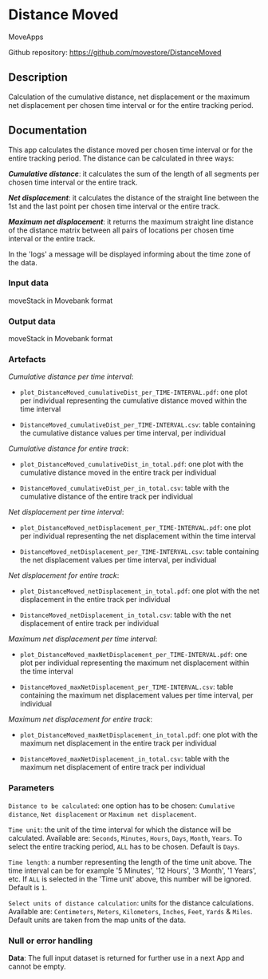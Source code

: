 # Distance Moved

MoveApps

Github repository: https://github.com/movestore/DistanceMoved

## Description
Calculation of the cumulative distance, net displacement or the maximum net displacement per chosen time interval or for the entire tracking period. 

## Documentation
This app calculates the distance moved per chosen time interval or for the entire tracking period. The distance can be calculated in three ways:

***Cumulative distance***: it calculates the sum of the length of all segments per chosen time interval or the entire track.

***Net displacement***: it calculates the distance of the straight line between the 1st and the last point per chosen time interval or the entire track.

***Maximum net displacement***: it returns the maximum straight line distance of the distance matrix between all pairs of locations per chosen time interval or the entire track.

In the 'logs' a message will be displayed informing about the time zone of the data.


### Input data
moveStack in Movebank format

### Output data
moveStack in Movebank format

### Artefacts
*Cumulative distance per time interval*:

- `plot_DistanceMoved_cumulativeDist_per_TIME-INTERVAL.pdf`: one plot per individual representing the cumulative distance moved within the time interval

- `DistanceMoved_cumulativeDist_per_TIME-INTERVAL.csv`: table containing the cumulative distance values per time interval, per individual

*Cumulative distance for entire track*:

- `plot_DistanceMoved_cumulativeDist_in_total.pdf`: one plot with the cumulative distance moved in the entire track per individual

- `DistanceMoved_cumulativeDist_per_in_total.csv`: table with the cumulative distance of the entire track per individual

*Net displacement per time interval*:
 
- `plot_DistanceMoved_netDisplacement_per_TIME-INTERVAL.pdf`: one plot per individual representing the net displacement within the time interval

- `DistanceMoved_netDisplacement_per_TIME-INTERVAL.csv`: table containing the net displacement values per time interval, per individual

*Net displacement for entire track*:

- `plot_DistanceMoved_netDisplacement_in_total.pdf`: one plot with the net displacement in the entire track per individual

- `DistanceMoved_netDisplacement_in_total.csv`: table with the net displacement of entire track per individual
 
*Maximum net displacement per time interval*:
 
- `plot_DistanceMoved_maxNetDisplacement_per_TIME-INTERVAL.pdf`: one plot per individual representing the maximum net displacement within the time interval

- `DistanceMoved_maxNetDisplacement_per_TIME-INTERVAL.csv`: table containing the maximum net displacement values per time interval, per individual

*Maximum net displacement for entire track*:

- `plot_DistanceMoved_maxNetDisplacement_in_total.pdf`: one plot with the maximum net displacement in the entire track per individual

- `DistanceMoved_maxNetDisplacement_in_total.csv`: table with the maximum net displacement of entire track per individual


### Parameters
`Distance to be calculated`: one option has to be chosen: `Cumulative distance`, `Net displacement` or `Maximum net displacement`.

`Time unit`: the unit of the time interval for which the distance will be calculated. Available are: `Seconds`, `Minutes`, `Hours`, `Days`, `Month`, `Years`. To select the entire tracking period, `ALL` has to be chosen. Default is `Days`.

`Time length`: a number representing the length of the time unit above. The time interval can be for example '5 Minutes', '12 Hours', '3 Month', '1 Years', etc. If `ALL` is selected in the 'Time unit' above, this number will be ignored. Default is `1`.

`Select units of distance calculation`: units for the distance calculations. Available are: `Centimeters`, `Meters`, `Kilometers`, `Inches`, `Feet`, `Yards` & `Miles`. Default units are taken from the map units of the data. 

### Null or error handling
**Data**: The full input dataset is returned for further use in a next App and cannot be empty.
